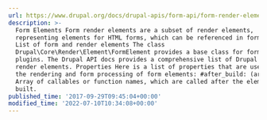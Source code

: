 ```yaml
---
url: https://www.drupal.org/docs/drupal-apis/form-api/form-render-elements
description: >-
  Form Elements Form render elements are a subset of render elements,
  representing elements for HTML forms, which can be referenced in form arrays.
  List of form and render elements The class
  Drupal\Core\Render\Element\FormElement provides a base class for form element
  plugins. The Drupal API docs provides a comprehensive list of Drupal form and
  render elements. Properties Here is a list of properties that are used during
  the rendering and form processing of form elements: #after_build: (array)
  Array of callables or function names, which are called after the element is
  built.
published_time: '2017-09-29T09:45:04+00:00'
modified_time: '2022-07-10T10:34:08+00:00'
---
```

